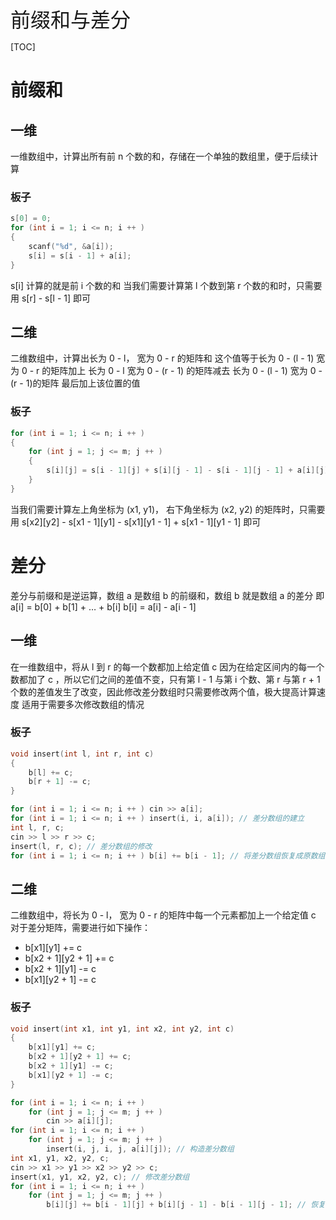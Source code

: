 <font size="6">前缀和与差分</font>

[TOC]

# 前缀和

## 一维

一维数组中，计算出所有前 n 个数的和，存储在一个单独的数组里，便于后续计算
### 板子
```cpp
s[0] = 0;
for (int i = 1; i <= n; i ++ )
{
    scanf("%d", &a[i]);
    s[i] = s[i - 1] + a[i];
}
```
s[i] 计算的就是前 i 个数的和
当我们需要计算第 l 个数到第 r 个数的和时，只需要用 s[r] - s[l - 1] 即可
## 二维
二维数组中，计算出长为 0 - l， 宽为 0 - r 的矩阵和
这个值等于长为 0 - (l - 1) 宽为 0 - r 的矩阵加上 长为 0 - l 宽为 0 - (r - 1) 的矩阵减去 长为 0 - (l - 1) 宽为 0 - (r - 1)的矩阵 最后加上该位置的值
### 板子
```cpp
for (int i = 1; i <= n; i ++ )
{
    for (int j = 1; j <= m; j ++ )
    {
        s[i][j] = s[i - 1][j] + s[i][j - 1] - s[i - 1][j - 1] + a[i][j];
    }
}
```
当我们需要计算左上角坐标为 (x1, y1)， 右下角坐标为 (x2, y2) 的矩阵时，只需要用 s[x2][y2] - s[x1 - 1][y1] - s[x1][y1 - 1] + s[x1 - 1][y1 - 1] 即可
# 差分
差分与前缀和是逆运算，数组 a 是数组 b 的前缀和，数组 b 就是数组 a 的差分
即
a[i] = b[0] + b[1] + … + b[i]
b[i] = a[i] - a[i - 1]
## 一维
在一维数组中，将从 l 到 r 的每一个数都加上给定值 c
因为在给定区间内的每一个数都加了 c ，所以它们之间的差值不变，只有第 l - 1 与第 i 个数、第 r 与第 r + 1 个数的差值发生了改变，因此修改差分数组时只需要修改两个值，极大提高计算速度
适用于需要多次修改数组的情况
### 板子
```cpp
void insert(int l, int r, int c)
{
    b[l] += c;
    b[r + 1] -= c;
}

for (int i = 1; i <= n; i ++ ) cin >> a[i];
for (int i = 1; i <= n; i ++ ) insert(i, i, a[i]); // 差分数组的建立
int l, r, c;
cin >> l >> r >> c;
insert(l, r, c); // 差分数组的修改
for (int i = 1; i <= n; i ++ ) b[i] += b[i - 1]; // 将差分数组恢复成原数组
```
## 二维
二维数组中，将长为 0 - l， 宽为 0 - r 的矩阵中每一个元素都加上一个给定值 c
对于差分矩阵，需要进行如下操作：
- b[x1][y1] += c
- b[x2 + 1][y2 + 1] += c
- b[x2 + 1][y1] -= c
- b[x1][y2 + 1] -= c

### 板子
```cpp
void insert(int x1, int y1, int x2, int y2, int c)
{
    b[x1][y1] += c;
    b[x2 + 1][y2 + 1] += c;
    b[x2 + 1][y1] -= c;
    b[x1][y2 + 1] -= c;
}

for (int i = 1; i <= n; i ++ )
	for (int j = 1; j <= m; j ++ )
        cin >> a[i][j];
for (int i = 1; i <= n; i ++ )
	for (int j = 1; j <= m; j ++ )
        insert(i, j, i, j, a[i][j]); // 构造差分数组
int x1, y1, x2, y2, c;
cin >> x1 >> y1 >> x2 >> y2 >> c;
insert(x1, y1, x2, y2, c); // 修改差分数组
for (int i = 1; i <= n; i ++ )
	for (int j = 1; j <= m; j ++ )
        b[i][j] += b[i - 1][j] + b[i][j - 1] - b[i - 1][j - 1]; // 恢复原数组
```